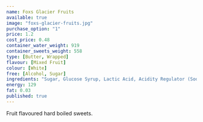 ```yaml
---
name: Foxs Glacier Fruits
available: true
image: "foxs-glacier-fruits.jpg"
purchase_option: "1"
price: 1.2
cost_price: 0.48
container_water_weight: 919
container_sweets_weight: 558
type: [Butter, Wrapped]
flavour: [Mixed Fruit]
colour: [White]
free: [Alcohol, Sugar]
ingredients: "Sugar, Glucose Syrup, Lactic Acid, Acidity Regulator (Sodium Lactate), Natural Flavourings, Concentrated Fruit Juices (Orange 0.09%, Lime 0.07%, Lemon 0.6%, Strawberry 0.7%, Blackcurrant 0.06%, Raspberry 0.07%), Natural Colours (Anthocyanin, Chlorophyllin, Carotene, Curcumin, Vitamin C Contains Sulphites).No artificial colours or flavours."
energy: 129
fat: 0.03
published: true
---
```

Fruit flavoured hard boiled sweets.